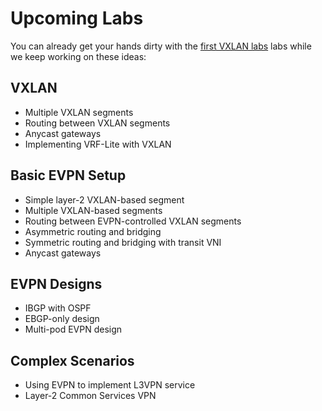 # Upcoming Labs

You can already get your hands dirty with the [first VXLAN labs](index.md#vxlan) labs while we keep working on these ideas:

## VXLAN

* Multiple VXLAN segments
* Routing between VXLAN segments
* Anycast gateways
* Implementing VRF-Lite with VXLAN

## Basic EVPN Setup

* Simple layer-2 VXLAN-based segment
* Multiple VXLAN-based segments
* Routing between EVPN-controlled VXLAN segments
* Asymmetric routing and bridging
* Symmetric routing and bridging with transit VNI
* Anycast gateways

## EVPN Designs

* IBGP with OSPF
* EBGP-only design
* Multi-pod EVPN design

## Complex Scenarios

* Using EVPN to implement L3VPN service
* Layer-2 Common Services VPN
